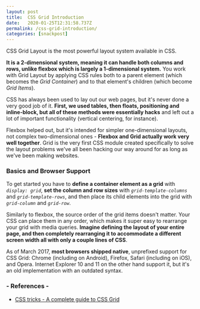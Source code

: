 ```yaml
---
layout: post
title:  CSS Grid Introduction
date:   2020-01-25T12:31:58.737Z
permalink: /css-grid-introduction/
categories: [snackpost]
---
```

CSS Grid Layout is the most powerful layout system available in CSS. 

**It is a 2-dimensional system, meaning it can handle both columns and rows, unlike flexbox which is largely a 1-dimensional system.** You work with Grid Layout by applying CSS rules both to a parent element (which becomes the *Grid Container*) and to that element's children (which become *Grid Items*).

CSS has always been used to lay out our web pages, but it's never done a very good job of it. **First, we used tables, then floats, positioning and inline-block, but all of these methods were essentially hacks** and left out a lot of important functionality (vertical centering, for instance).

Flexbox helped out, but it's intended for simpler one-dimensional layouts, not complex two-dimensional ones - **Flexbox and Grid actually work very well together**. Grid is the very first CSS module created specifically to solve the layout problems we've all been hacking our way around for as long as we've been making websites.

### Basics and Browser Support
To get started you have to **define a container element as a grid** with *`display: grid`*, **set the column and row sizes** with *`grid-template-columns`* and *`grid-template-rows`*, and then place its child elements into the grid with *`grid-column`* and *`grid-row`*. 

Similarly to flexbox, the source order of the grid items doesn't matter. Your CSS can place them in any order, which makes it super easy to rearrange your grid with media queries. **Imagine defining the layout of your entire page, and then completely rearranging it to accommodate a different screen width all with only a couple lines of CSS**.

As of March 2017, **most browsers shipped native**, unprefixed support for CSS Grid: Chrome (including on Android), Firefox, Safari (including on iOS), and Opera. Internet Explorer 10 and 11 on the other hand support it, but it's an old implementation with an outdated syntax.


### - References -

- [CSS tricks - A complete guide to CSS Grid](https://css-tricks.com/snippets/css/complete-guide-grid/)
